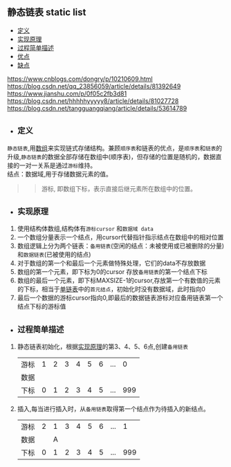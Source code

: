 ## 静态链表 static list

- [定义](#1)
- [实现原理](#2)
- [过程简单描述](#3)
- [优点](#4)
- [缺点](#5)

https://www.cnblogs.com/dongry/p/10210609.html
https://blog.csdn.net/qq_23856059/article/details/81392649
https://www.jianshu.com/p/0f05c2fb3d81
https://blog.csdn.net/hhhhhyyyyy8/article/details/81027728
https://blog.csdn.net/tangguangqiang/article/details/53614789


- ## <i id="1"></i>**`定义`**  
`静态链表`,用[数组](../../array)来实现链式存储结构。兼顾`顺序表`和链表的优点，是`顺序表`和`链表`的升级,`静态链表`的数据全部存储在数组中(顺序表)，但存储的位置是随机的，数据直接的一对一关系是通过`游标`维持。</br>
 结点：数据域,用于存储数据元素的值。  
>>  游标, 即数组下标，表示直接后继元素所在数组中的位置。  

- ## <i id="2"></i>**`实现原理`**  
1. 使用结构体数组,结构体有`游标cursor` 和`数据域 data`
2. 一个数组分量表示一个结点，用cursor代替指针指示结点在数组中的相对位置 
3. 数组逻辑上分为两个链表：`备用链表`(空闲的结点：未被使用或已被删除的分量)和`数据链表`(已被使用的结点)
4. 对于数组的第一个和最后一个元素做特殊处理，它们的data不存放数据
5. 数组的第一个元素，即下标为0的cursor 存放`备用链表`的第一个结点下标
6. 数组的最后一个元素，即下标MAXSIZE-1的cursor,存放第一个有数值的元素的下标，相当于[单链表](../single_linkedlist)中的`首元结点`，初始化时没有数据域，此时指向0
7. 最后一个数据的游标cursor指向0,即最后的数据链表游标对应备用链表第一个结点下标的游标值  

- ## <i id="3"></i>**`过程简单描述`**   
1. 静态链表初始化，根据[实现原理](#2)的第3、4、5、6点,创建`备用链表` 

    | |   |   |   |   |   |   |     |   |
    ---- |----| ----|----| ---- | ---- |----|-----|-----|
    游标 | 1 | 2 | 3 | 4 | 5 | 6 | ... | 0 |
    数据 |   |   |   |   |   |   |     |   |
    下标 | 0 | 1 | 2 | 3 | 4 | 5 | ... | 999 | 

2. 插入,每当进行插入时，从`备用链表`取得第一个结点作为待插入的新结点。

    | |   |   |   |   |   |   |     |   |
    ---- |----| ----|----| ---- | ---- |----|-----|-----|
    游标 | 2 | 1 | 3 | 4 | 5 | 6 | ... | 1 |
    数据 |   | A |   |   |   |   |     |   |
    下标 | 0 | 1 | 2 | 3 | 4 | 5 | ... | 999 | 
